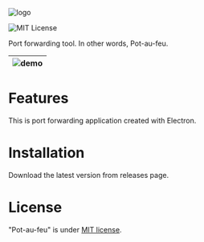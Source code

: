![logo](https://raw.githubusercontent.com/wiki/tanaka-x/pot-au-feu/images/logo.png)

![MIT License](http://img.shields.io/badge/license-MIT-blue.svg?style=flat)

Port forwarding tool. In other words, Pot-au-feu.

| ![demo](https://raw.githubusercontent.com/wiki/tanaka-x/pot-au-feu/images/image.gif) |
| :----------------------------------------------------------------------------------: |


# Features

This is port forwarding application created with Electron.

# Installation

Download the latest version from releases page.

# License

"Pot-au-feu" is under [MIT license](https://en.wikipedia.org/wiki/MIT_License).
